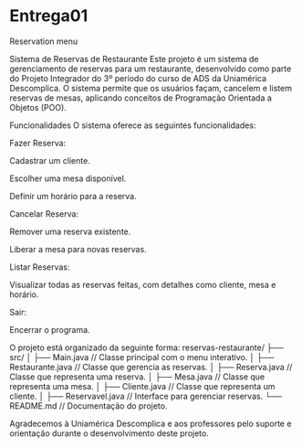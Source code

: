# Entrega01
Reservation menu

Sistema de Reservas de Restaurante
Este projeto é um sistema de gerenciamento de reservas para um restaurante, desenvolvido como parte do Projeto Integrador do 3º período do curso de ADS da Uniamérica Descomplica. O sistema permite que os usuários façam, cancelem e listem reservas de mesas, aplicando conceitos de Programação Orientada a Objetos (POO).

Funcionalidades
O sistema oferece as seguintes funcionalidades:

Fazer Reserva:

Cadastrar um cliente.

Escolher uma mesa disponível.

Definir um horário para a reserva.

Cancelar Reserva:

Remover uma reserva existente.

Liberar a mesa para novas reservas.

Listar Reservas:

Visualizar todas as reservas feitas, com detalhes como cliente, mesa e horário.

Sair:

Encerrar o programa.

O projeto está organizado da seguinte forma:
reservas-restaurante/
├── src/
│   ├── Main.java               // Classe principal com o menu interativo.
│   ├── Restaurante.java        // Classe que gerencia as reservas.
│   ├── Reserva.java            // Classe que representa uma reserva.
│   ├── Mesa.java               // Classe que representa uma mesa.
│   ├── Cliente.java            // Classe que representa um cliente.
│   ├── Reservavel.java         // Interface para gerenciar reservas.
└── README.md                   // Documentação do projeto.


Agradecemos à Uniamérica Descomplica e aos professores pelo suporte e orientação durante o desenvolvimento deste projeto.
